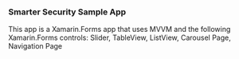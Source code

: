 ### Smarter Security Sample App
This app is a Xamarin.Forms app that uses MVVM and the following Xamarin.Forms controls: Slider, TableView, ListView, Carousel Page, Navigation Page

